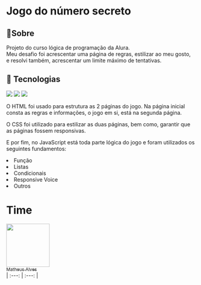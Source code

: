<h1>Jogo do número secreto</h1>

<h2>🔖Sobre</h2>
<p>Projeto do curso lógica de programação da Alura.
  <br>Meu desafio foi acrescentar uma página de regras, estilizar ao meu gosto,
  <br>e resolvi também, acrescentar um limite máximo de tentativas.
</p>

## 🚀 Tecnologias
<div>
  <img src="https://img.shields.io/badge/HTML-239120?style=for-the-badge&logo=html5&logoColor=white">
  <img src="https://img.shields.io/badge/CSS-239120?&style=for-the-badge&logo=css3&logoColor=white">
  <img src="https://img.shields.io/badge/JavaScript-F7DF1E?style=for-the-badge&logo=javascript&logoColor=black">
</div>

<p> O HTML foi usado para estrutura as 2 páginas do jogo. Na página inicial consta as regras e informações, o jogo em si, está na segunda página.</p>
<p> O CSS foi utilizado para estilizar as duas páginas, bem como, garantir que as páginas fossem responsivas.</p>
<p> E por fim, no JavaScript está toda parte lógica do jogo e foram utilizados os seguintes fundamentos:</p>
  <li>Função</li>
  <li>Listas</li>
  <li>Condicionais</li>
  <li>Responsive Voice</li>
  <li>Outros</li>
</p>

# Time

[<img loading="lazy" src="https://avatars.githubusercontent.com/u/104086046?s=400&u=1018bea57570929f479c32157c1eed25df0b071a&v=4" width=115><br><sub>Matheus Alves</sub>](https://github.com/matheus-olie)
<br>| :---: | :---: |





